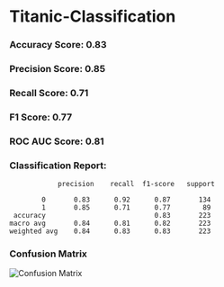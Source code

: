 # Titanic-Classification

### Accuracy Score: 0.83
### Precision Score: 0.85
### Recall Score: 0.71
### F1 Score: 0.77
### ROC AUC Score: 0.81
### Classification Report:
                precision    recall  f1-score   support

            0       0.83      0.92      0.87       134
            1       0.85      0.71      0.77        89
     accuracy                           0.83       223
    macro avg       0.84      0.81      0.82       223
    weighted avg    0.84      0.83      0.83       223
### Confusion Matrix
![Confusion Matrix](https://github.com/10mudassir007/Titanic-Classification/assets/151378976/42760463-90ab-4c05-8c64-7a53fdfe870e)
